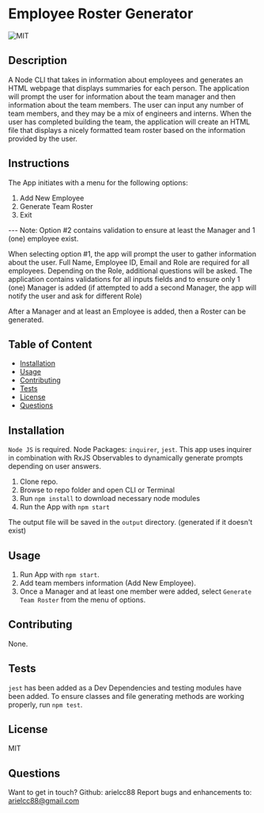 # Employee Roster Generator

![MIT](https://img.shields.io/static/v1?label=License&message=MIT&color=green)

## Description

A Node CLI that takes in information about employees and generates an HTML webpage that displays summaries for each person. The application will prompt the user for information about the team manager and then information about the team members. The user can input any number of team members, and they may be a mix of engineers and interns. When the user has completed building the team, the application will create an HTML file that displays a nicely formatted team roster based on the information provided by the user.

## Instructions

The App initiates with a menu for the following options:

1. Add New Employee
2. Generate Team Roster
3. Exit

--- Note: Option #2 contains validation to ensure at least the Manager and 1 (one) employee exist.

When selecting option #1, the app will prompt the user to gather information about the user. Full Name, Employee ID, Email and Role are required for all employees. Depending on the Role, additional questions will be asked. The application contains validations for all inputs fields and to ensure only 1 (one) Manager is added (if attempted to add a second Manager, the app will notify the user and ask for different Role)

After a Manager and at least an Employee is added, then a Roster can be generated.

## Table of Content

- [Installation](#Installation)
- [Usage](#Usage)
- [Contributing](#Contributing)
- [Tests](#Tests)
- [License](#License)
- [Questions](#Questions)

## Installation

`Node JS` is required. Node Packages: `inquirer`, `jest`. This app uses inquirer in combination with RxJS Observables
to dynamically generate prompts depending on user answers.

1. Clone repo.
2. Browse to repo folder and open CLI or Terminal
3. Run `npm install` to download necessary node modules
4. Run the App with `npm start`

The output file will be saved in the `output` directory. (generated if it doesn't exist)

## Usage

1. Run App with `npm start`.
2. Add team members information (Add New Employee).
3. Once a Manager and at least one member were added, select `Generate Team Roster` from the menu of options.

## Contributing

None.

## Tests

`jest` has been added as a Dev Dependencies and testing modules have been added. To ensure classes and file generating methods are working properly, run `npm test`.

## License

MIT

## Questions

Want to get in touch? Github: arielcc88
Report bugs and enhancements to: arielcc88@gmail.com
